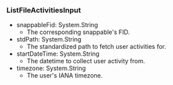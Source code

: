 ### ListFileActivitiesInput
- snappableFid: System.String
  - The corresponding snappable's FID.
- stdPath: System.String
  - The standardized path to fetch user activities for.
- startDateTime: System.String
  - The datetime to collect user activity from.
- timezone: System.String
  - The user's IANA timezone.
